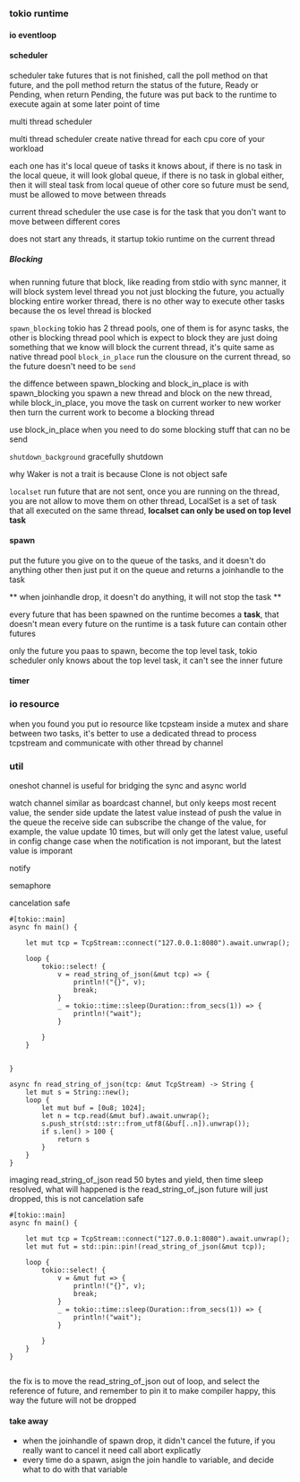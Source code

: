 ### tokio runtime

#### io eventloop
#### scheduler
scheduler take futures that is not finished, call the poll method on that future, and the poll method return
the status of the future, Ready or Pending, when return Pending, the future was put back to the runtime to execute again
at some later point of time

multi thread scheduler

multi thread scheduler create native thread for each cpu core of your workload

each one has it's local queue of tasks it knows about, if there is no task in the local queue, it will look global queue, if there is 
no task in global either, then it will steal task from local queue of other core so future must be send, must be allowed to move between threads


current thread scheduler
the use case is for the task that you don't want to move between different cores

does not start any threads, it startup tokio runtime on the current thread

##### Blocking

when running future that block, like reading from stdio with sync manner, it will block system level thread
you not just blocking the future, you actually blocking entire worker thread, there is no other way to execute other tasks
because the os level thread is blocked

`spawn_blocking` tokio has 2 thread pools, one of them is for async tasks, the other is blocking thread pool which is expect to block
they are just doing something that we know will block the current thread, it's quite same as native thread pool
`block_in_place` run the clousure on the current thread, so the future doesn't need to be `send`

the diffence between spawn_blocking and block_in_place is with spawn_blocking you spawn a new thread and block on the new thread, while block_in_place, you move the task
on current worker to new worker then turn the current work to become a blocking thread

use block_in_place when you need to do some blocking stuff that can no be send

`shutdown_background` gracefully shutdown 

why Waker is not a trait is because Clone is not object safe

`localset` run future that are not sent, once you are running on the thread, you are not allow to move them on other thread, LocalSet is a set of task that all
executed on the same thread, **localset can only be used on top level task**




#### spawn
put the future you give on to the queue of the tasks, and it doesn't do anything other then just put it on the queue
and returns a joinhandle to the task

** when joinhandle drop, it doesn't do anything, it will not stop the task **

every future that has been spawned on the runtime becomes a **task**, that doesn't mean every future on the runtime is a task
future can contain other futures

only the future you paas to spawn, become the top level task, tokio scheduler only knows about the top level task, it can't see the inner future

#### timer


### io resource

when you found you put io resource like tcpsteam inside a mutex and share between two tasks, it's better to use a dedicated thread to process tcpstream
and communicate with other thread by channel


### util

oneshot channel is useful for bridging the sync and async world

watch channel similar as boardcast channel, but only keeps most recent value, the sender side update the latest value instead of push the value in the queue
the receive side can subscribe the change of the value, for example, the value update 10 times, but will only get the latest value, useful in config change case
when the notification is not imporant, but the latest value is imporant

notify

semaphore

cancelation safe

```
#[tokio::main]
async fn main() {

    let mut tcp = TcpStream::connect("127.0.0.1:8080").await.unwrap();

    loop {
        tokio::select! {
            v = read_string_of_json(&mut tcp) => {
                println!("{}", v);
                break;
            }
            _ = tokio::time::sleep(Duration::from_secs(1)) => {
                println!("wait");
            }

        }
    }


}
 
async fn read_string_of_json(tcp: &mut TcpStream) -> String {
    let mut s = String::new();
    loop {
        let mut buf = [0u8; 1024];
        let n = tcp.read(&mut buf).await.unwrap();
        s.push_str(std::str::from_utf8(&buf[..n]).unwrap());
        if s.len() > 100 {
            return s
        }
    }
}
```
imaging read_string_of_json read 50 bytes and yield, then time sleep resolved, what will happened is the read_string_of_json future will just dropped, this is not 
cancelation safe


```
#[tokio::main]
async fn main() {

    let mut tcp = TcpStream::connect("127.0.0.1:8080").await.unwrap();
    let mut fut = std::pin::pin!(read_string_of_json(&mut tcp));

    loop {
        tokio::select! {
            v = &mut fut => {
                println!("{}", v);
                break;
            }
            _ = tokio::time::sleep(Duration::from_secs(1)) => {
                println!("wait");
            }

        }
    }
}
 
```
the fix is to move the read_string_of_json out of loop, and select the reference of future, and remember to pin it to make compiler happy, this way the future will
not be dropped

#### take away

- when the joinhandle of spawn drop, it didn't cancel the future, if you really want to cancel it need call abort explicatly
- every time do a spawn, asign the join handle to variable, and decide what to do with that variable
